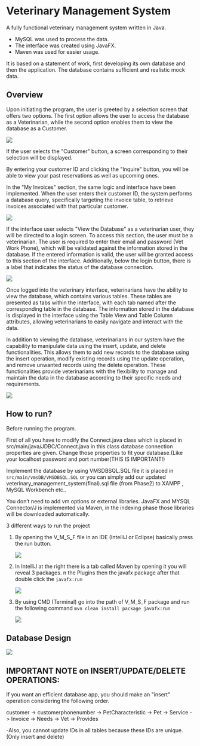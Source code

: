 # Veterinary Management System
A fully functional veterinary management system written in Java.
* MySQL was used to process the data.
* The interface was created using JavaFX.
* Maven was used for easier usage.

It is based on a statement of work, first developing its own database and then the application. The database contains sufficient and realistic mock data.

## Overview

Upon initiating the program, the user is greeted by a selection screen that offers two options. The first option allows the user to access the database as a Veterinarian, while the second option enables them to view the database as a Customer.

![](assets/img.png)

If the user selects the "Customer" button, a screen corresponding to their selection will be displayed.

By entering your customer ID and clicking the "Inquire" button, you will be able to view your past reservations as well as upcoming ones.

In the "My Invoices" section, the same logic and interface have been implemented. When the user enters their customer ID, the system performs a database query, specifically targeting the invoice table, to retrieve invoices associated with that particular customer.

![](assets/img_1.png)

If the interface user selects "View the Database" as a veterinarian user, they will be directed to a login screen. To access this section, the user must be a veterinarian. The user is required to enter their email and password (Vet Work Phone), which will be validated against the information stored in the database. If the entered information is valid, the user will be granted access to this section of the interface. Additionally, below the login button, there is a label that indicates the status of the database connection.

![](assets/img_2.png)

Once logged into the veterinary interface, veterinarians have the ability to view the database, which contains various tables. These tables are presented as tabs within the interface, with each tab named after the corresponding table in the database. The information stored in the database is displayed in the interface using the Table View and Table Column attributes, allowing veterinarians to easily navigate and interact with the data.

In addition to viewing the database, veterinarians in our system have the capability to manipulate data using the insert, update, and delete functionalities. This allows them to add new records to the database using the insert operation, modify existing records using the update operation, and remove unwanted records using the delete operation. These functionalities provide veterinarians with the flexibility to manage and maintain the data in the database according to their specific needs and requirements.

![](assets/img_3.png)

## How to run?

Before running the program.

First of all you have to modify the Connect.java class which is placed in src/main/java/JDBC/Connect.java
in this class database connection properties are given. Change those properties to fit your database.(Like your localhost password and port number(THIS IS IMPORTANT!)

Implement the database by using VMSDBSQL.SQL file it is placed in `src/main/vmsDB/VMSDBSQL.SQL`
or you can simply add our updated veterinary_management_system(final).sql file (from Phase2) to XAMPP , MySQL Workbench etc..

You don’t need to add vm options or external libraries. JavaFX and MYSQL Connector/J is implemented
via Maven, in the indexing phase those libraries will be downloaded automatically.

 3 different ways to run the project

1. By opening the V_M_S_F file in an IDE (IntelliJ or Eclipse) basically press the run button.
   
   ![](assets/way-1.png)
   
2. In IntelliJ at the right there is a tab called Maven by opening it you will reveal 3 packages.
   n the Plugins then the javafx package after that double click the `javafx:run`
   
   ![](assets/way-2.png)
   
3. By using CMD (Terminal) go into the path of V_M_S_F package and run the following command
   ``mvn clean install package javafx:run``
   
   ![](assets/way-3.png)

## Database Design

![](assets/db.png)

## IMPORTANT NOTE on INSERT/UPDATE/DELETE OPERATIONS:

If you want an efficient database app, you should make an "insert" operation considering the following order.

customer -> customerphonenumber -> PetCharacteristic -> Pet ->  Service -> Invoice -> Needs -> Vet -> Provides

-Also, you cannot update IDs in all tables because these IDs are unique.(Only insert and delete)
